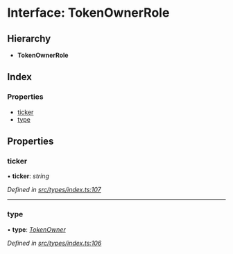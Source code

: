 # Interface: TokenOwnerRole

## Hierarchy

* **TokenOwnerRole**

## Index

### Properties

* [ticker](tokenownerrole.md#ticker)
* [type](tokenownerrole.md#type)

## Properties

###  ticker

• **ticker**: *string*

*Defined in [src/types/index.ts:107](https://github.com/PolymathNetwork/polymesh-sdk/blob/524b0225/src/types/index.ts#L107)*

___

###  type

• **type**: *[TokenOwner](../enums/roletype.md#tokenowner)*

*Defined in [src/types/index.ts:106](https://github.com/PolymathNetwork/polymesh-sdk/blob/524b0225/src/types/index.ts#L106)*
